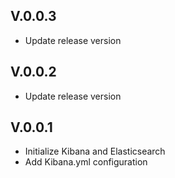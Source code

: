 ## V.0.0.3

- Update release version 

## V.0.0.2

- Update release version 

## V.0.0.1

- Initialize Kibana and Elasticsearch
- Add Kibana.yml configuration
